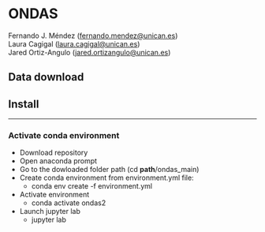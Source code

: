 # ONDAS

Fernando J. Méndez (fernando.mendez@unican.es)\
Laura Cagigal (laura.cagigal@unican.es)\
Jared Ortiz-Angulo (jared.ortizangulo@unican.es)

<a name="ins"></a>
## Data download

## Install
- - -


### Activate conda environment

- Download repository
- Open anaconda prompt
- Go to the dowloaded folder path (cd **path**/ondas_main)
- Create conda environment from environment.yml file:
	- conda env create -f environment.yml 
- Activate environment
	- conda activate ondas2
- Launch jupyter lab
	- jupyter lab
